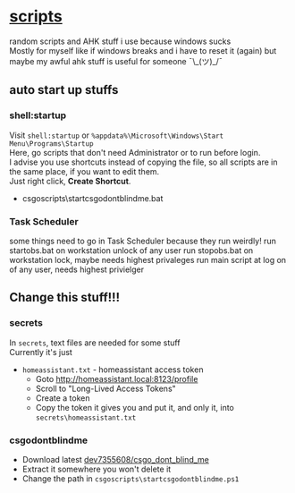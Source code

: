 # [scripts](https://github.com/iamasink/scripts)

random scripts and AHK stuff i use because windows sucks  
Mostly for myself like if windows breaks and i have to reset it (again) but maybe my awful ahk stuff is useful for someone ¯\\\_(ツ)\_/¯

## auto start up stuffs

### shell:startup

Visit `shell:startup` or `%appdata%\Microsoft\Windows\Start Menu\Programs\Startup`  
Here, go scripts that don't need Administrator or to run before login.  
I advise you use shortcuts instead of copying the file, so all scripts are in the same place, if you want to edit them.  
Just right click, **Create Shortcut**.

- csgoscripts\startcsgodontblindme.bat  

### Task Scheduler
some things need to go in Task Scheduler because they run weirdly!
run startobs.bat on workstation unlock of any user
run stopobs.bat on workstation lock, maybe needs highest privaleges
run main script at log on of any user, needs highest privielger

## Change this stuff!!!

### secrets

In `secrets`, text files are needed for some stuff  
Currently it's just
- `homeassistant.txt` - homeassistant access token
  - Goto http://homeassistant.local:8123/profile
  - Scroll to "Long-Lived Access Tokens"
  - Create a token
  - Copy the token it gives you and put it, and only it, into `secrets\homeassistant.txt`

### csgodontblindme
 - Download latest [dev7355608/csgo_dont_blind_me](https://github.com/dev7355608/csgo_dont_blind_me/releases/)
 - Extract it somewhere you won't delete it
 - Change the path in `csgoscripts\startcsgodontblindme.ps1` 
